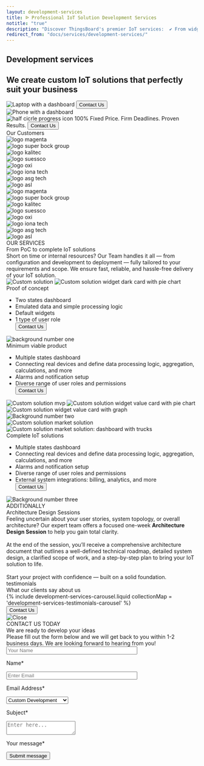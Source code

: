 ```yaml
---
layout: development-services
title: ᐉ Professional IoT Solution Development Services
notitle: "true"
description: "Discover ThingsBoard's premier IoT services:  ✔ From widgets to complex systems, ✔ including dashboards, ✔ device connections, and tailored ✔ system integration."
redirect_from: "docs/services/development-services/"
---
```


<section class="hero light-text">
</section>
<section id="first-screen">
    <div class="hero-container">
        <div id="hero-content">
            <h1 id="cdu-title-h1" class="cdu-title">Development services</h1>
            <h2 class="cdu-sub-title">We create custom IoT solutions that perfectly suit your business</h2>
        </div>
        <div class="hero-image">
            <div class="image-wrapper-icon-laptop">
                <img id="icon-laptop" src="/images/development-services/laptop-with-dashboard.webp" alt="Laptop with a dashboard"/>
                <button class="button schedule anchor-button" onclick="onContactUsClick(0)">Contact Us</button>
            </div>
            <div class="image-wrapper-icon-phone">
                <img id="icon-phone" src="/images/development-services/phone-with-dashboard.webp" alt="Phone with a dashboard"/>
            </div>
            <div class="schedule-block">
                <img
                    id="progress"
                    src="/images/development-services/half-circle-progress.svg"
                    alt="half cicrle progress icon"/>
                <span class="result-number">100%</span>
                <span class="result-text">Fixed Price. Firm Deadlines. Proven Results.</span>
                <button id="Serv_DevServ_ContactUs1" 
                        class="button anchor-button gtm_button"
                        onclick="onContactUsClick(0)">Contact Us</button>
            </div>
        </div>
    </div>
</section>

<section class="our-customers">
    <span class="title">Our Customers</span> 
    <div>
        <div class="customer-logos">
            <div class="logo">
                <img src="/images/development-services/magenta-logo.svg" alt="logo magenta"/>
            </div>
            <div class="logo">
                <img src="/images/development-services/logo-super-bock-group.svg" alt="logo super bock group"/>
            </div>
            <div class="logo">
                <img src="/images/development-services/logo-kalitec.svg" alt="logo kalitec"/>
            </div>
            <div class="logo">
                <img src="/images/development-services/suessco-logo.svg" alt="logo suessco"/>
            </div>
            <div class="logo">
                <img src="/images/development-services/oxi-logo.svg" alt="logo oxi"/>
            </div>
            <div class="logo">
                <img src="/images/development-services/logo-iona-tech.svg" alt="logo iona tech"/>
            </div>
            <div class="logo">
                <img src="/images/development-services/logo-asg-tech.svg" alt="logo asg tech"/>
            </div>
            <div class="logo">
                <img src="/images/development-services/logo-asl.svg" alt="logo asl"/>
            </div>
            <div class="logo">
                <img src="/images/development-services/magenta-logo.svg" alt="logo magenta"/>
            </div>
            <div class="logo">
                <img src="/images/development-services/logo-super-bock-group.svg" alt="logo super bock group"/>
            </div>
            <div class="logo">
                <img src="/images/development-services/logo-kalitec.svg" alt="logo kalitec"/>
            </div>
            <div class="logo">
                <img src="/images/development-services/suessco-logo.svg" alt="logo suessco"/>
            </div>
            <div class="logo">
                <img src="/images/development-services/oxi-logo.svg" alt="logo oxi"/>
            </div>
            <div class="logo">
                <img src="/images/development-services/logo-iona-tech.svg" alt="logo iona tech"/>
            </div>
            <div class="logo">
                <img src="/images/development-services/logo-asg-tech.svg" alt="logo asg tech"/>
            </div>
            <div class="logo">
                <img src="/images/development-services/logo-asl.svg" alt="logo asl"/>
            </div>
        </div>
    </div>
</section>
<section class="cdu-services">
    <div class="content-wrapper">
        <div class="header">
            <div class="side-title">
                <span>OUR SERVICES</span>
            </div>
            <div class="section-title">From PoC to complete IoT solutions</div>
            <div class="section-text">Short on time or internal resources? Our Team handles it all — from configuration and development to deployment — fully tailored to your requirements and scope.  We ensure fast, reliable, and hassle-free delivery of your IoT solution.</div>
        </div>
    </div>
    <div id="content-poc" class="content-wrapper">
        <div class="poc">
            <div class="left-block">
                <img id="solution-poc" src="/images/development-services/solution-mvp.webp" alt="Custom solution">
                <img id="solution-widget-1" class="absolute-image secondary-image" src="/images/development-services/solution-widget-3.svg"  alt="Custom solution widget dark card with pie chart">
            </div>
            <div class="right-block">
                <div class="section-title">
                    Proof of concept
                </div>
                <ul class="section-list">
                    <li>Two states dashboard</li>
                    <li>Emulated data and simple processing logic</li>
                    <li>Default widgets</li>
                    <li>1 type of user role</li>
                    <button id="Serv_DevServ_ContactUs1" class="button secondary anchor-button gtm_button" onclick="onContactUsClick(0)">Contact Us</button>
                </ul>
            </div>
            <img id="number-one" class="absolute-image" src="/images/development-services/number-1.svg" alt="background number one">
        </div>
    </div>
    <div id="content-mvp" class="content-wrapper">
        <div class="mvp">
            <div class="left-block">
                <div class="section-title">
                    Minimum viable product
                </div>
                <ul class="section-list">
                    <li>Multiple states dashboard</li>
                    <li>Connecting real devices and define data processing logic, aggregation, calculations, and more</li>
                    <li>Alarms and notification setup</li>
                    <li>Diverse range of user roles and permissions</li>
                    <button id="Serv_DevServ_ContactUs1" class="button secondary anchor-button gtm_button" onclick="onContactUsClick(0)">Contact Us</button>
                </ul>
            </div>
            <div class="right-block">
                <img id="solution-mvp1" src="/images/development-services/solution-coinify.webp" alt="Custom solution mvp">
                <img id="solution-widget-3" class="absolute-image secondary-image" src="/images/development-services/solution-widget-1.svg" alt="Custom solution widget value card with pie chart">
                <img id="solution-widget-2" class="absolute-image secondary-image" src="/images/development-services/solution-widget-2.svg" alt="Custom solution widget value card with graph" >
            </div>
            <img id="number-two" class="absolute-image" src="/images/development-services/number-2.svg" alt="Background number two">
        </div>
    </div>
    <div id="content-market-solution" class="content-wrapper">
        <div class="market-solution">
            <div class="left-block">
                <img id="solution-market-solution1" src="/images/development-services/solution-market-solution.webp" alt="Custom solution market solution">
                <img id="solution-market-solution2" class="absolute-image base-image" src="/images/development-services/solution-market-solution2.webp" alt="Custom solution market solution: dashboard with trucks">
            </div>
            <div class="right-block">
                <div class="section-title">
                    Complete IoT solutions
                </div>
                <ul class="section-list">
                    <li>Multiple states dashboard</li>
                    <li>Connecting real devices and define data processing logic, aggregation, calculations, and more</li>
                    <li>Alarms and notification setup</li>
                    <li>Diverse range of user roles and permissions</li>
                    <li>External system integrations: billing, analytics, and more</li>
                    <button id="Serv_DevServ_ContactUs1" class="button secondary anchor-button gtm_button" onclick="onContactUsClick(0)">Contact Us</button>
                </ul>
            </div>
            <img id="number-three" class="absolute-image" src="/images/development-services/number-3.svg" alt="Background number three">
        </div>
    </div>
    <div class="content-wrapper additionally">
        <div class="header header-animation">
            <div class="side-title">
                <span>ADDITIONALLY</span>
            </div>
            <div class="section-title">Architecture Design Sessions</div>
            <div class="section-text">Feeling uncertain about your user stories, system topology, or overall architecture? Our expert team offers a focused one-week <b>Architecture Design Session</b> to help you gain total clarity. 
                <br><br>At the end of the session, you’ll receive a comprehensive architecture document that outlines a well-defined technical roadmap, detailed system design, a clarified scope of work, and a step-by-step plan to bring your IoT solution to life.
                <br><br>Start your project with confidence — built on a solid foundation.</div>
        </div>
    </div>
</section>

<section class="testimonials">
    <div class="content-wrapper">
        <div class="upper-block">
            <div class="side-title">
                <span>testimonials</span>
            </div>
            <div class="section-title">
                What our clients say about us
            </div>
        </div>
        <div id="carousel-wrapper">
            {% include development-services-carousel.liquid collectionMap = 'development-services-testimonials-carousel' %}
        </div>
        <button id="Serv_DevServ_ContactUs2" class="button anchor-button gtm_button" onclick="onContactUsClick(1)">Contact Us</button>
    </div>
</section>

<div id="myModal" class="modal">
  <div class="modal-content">
    <div class="close-button">
        <img class="close" src="/images/close-icon.svg" alt="Close"/>
    </div>
    <div class="sub-content">
        <div class="title">
            <span>CONTACT US TODAY</span>
        </div> 
        <div class="sub-title">
            <span>We are ready to develop your ideas</span>
        </div>
        <div class="sub-sub-title">
            <span>Please fill out the form below and we will get back to you within 1-2 business days. 
            We are looking forward to hearing from you!</span>
        </div>
        <!-- Id in the form below is dynamically changing for purposes of GTM -->
        <form method="post"
              onsubmit="return validateContactForm(this)"
              class="gtm_form developmentServicesContactUsForm">
            <div class="form-section">
                <div class="form-element">
                    <label for="first-name">
                        <input id="first-name" class="form-control cdu-form-control" value="" placeholder="Your Name" name="first-name" type="text" size="40" maxlength="50">
                        <p>Name*</p>
                    </label>
                </div>
                <div class="form-element">
                    <label for="email">
                        <input id="email" class="form-control cdu-form-control" value="" placeholder="Enter Email" name="email" type="email" size="40" maxlength="80">
                        <p>Email Address*</p>
                    </label>
                </div>
            </div>
            <div class="form-section secondary">
                <div class="form-element next">
                    <label for="subject" class="label-select">
                        <select class="form-control cdu-form-control" name="subject">
                            <option value="Custom Development" selected>Custom Development</option>
                            <option value="Technical Support">Technical Support</option>
                            <option value="ThingsBoard Products">ThingsBoard Products</option>
                            <option value="Deployment Options">Deployment Options</option>
                            <option value="Training">Training</option>
                            <option value="Professional Services">Professional Services</option>
                            <option value="Partnership">Partnership</option>
                            <option value="Press or Analyst Inquiry">Press or Analyst Inquiry</option>
                            <option value="General Feedback">General Feedback</option>
                            <option value="Other">Other</option>
                        </select>
                        <p>Subject*</p>
                    </label>
                </div>
            </div>
            <div class="form-section secondary">
                <div class="form-element next">
                    <label for="msg">
                        <textarea id="msg" class="form-control cdu-form-control cdu-text-area" value="" placeholder="Enter here..." name="message" type="text" size="40" maxlength="800"></textarea>
                        <p>Your message*</p>
                    </label>
                </div>
            </div>
            <div class="submit-button-container">
                <input class="cdu-button" value="Submit message" type="submit"/>
            </div>
        </form>
    </div>
  </div>
</div>

<script type="text/javascript">
    var modal = document.getElementById("myModal");

    modal.onclick = function (event) {
        if (event.target == modal) {
            modal.style.display = "none";
        }
    };

    var span = document.getElementsByClassName("close")[0];

    span.onclick = function() {
        modal.style.display = "none";
    };

    function onContactUsClick(index) {
        handleGTMFormID(index);
        modal.style.display = "flex";
    }

    function handleGTMFormID(index) {
        let formId = ["Serv_DevServ_ContactUs1Form", "Serv_DevServ_ContactUs2Form", "Serv_DevServ_GetInTouchForm"][index];
        if (formId) {
            jQuery('.developmentServicesContactUsForm').attr('id', formId);
        }
    }

    let cduHeader = document.querySelector(".cdu-services .header");

    const headerObserver = new IntersectionObserver(entries => {
        entries.forEach(entry => {
            if (entry.isIntersecting) {
                entry.target.classList.add("header-animation");
                headerObserver.unobserve(entry.target);
            }
        })
    }, {
        threshold: 0.5
    });

    headerObserver.observe(cduHeader);
    const sectionLists = document.querySelectorAll(".section-list");

    const sectionListObserver = new IntersectionObserver(entries => {
        entries.forEach(entry => {
            if (entry.isIntersecting) {
                entry.target.classList.add("section-list-animation");
                sectionListObserver.unobserve(entry.target);
            }
        })
    }, {
        threshold: 0.2
    });

    sectionLists.forEach(sectionList => {
        sectionListObserver.observe(sectionList)
    });

    const baseImages = document.querySelectorAll(".base-image");

    const baseImagesObserver = new IntersectionObserver(entries => {
        entries.forEach(entry => {
            if (entry.isIntersecting) {
                entry.target.classList.add("base-image-animation");
                baseImagesObserver.unobserve(entry.target);
            }
        })
    }, {
        threshold: 0.3
    });

    baseImages.forEach(element => {
        baseImagesObserver.observe(element)
    });

    const secondaryImages = document.querySelectorAll(".secondary-image");

    const secondaryImagesObserver = new IntersectionObserver(entries => {
        entries.forEach(entry => {
            if (entry.isIntersecting) {
                entry.target.classList.add("secondary-image-animation");
                secondaryImagesObserver.unobserve(entry.target);
            }
        })
    }, {
        threshold: 0.2
    });

    secondaryImages.forEach(element => {
        secondaryImagesObserver.observe(element)
    });

    function validateContactForm(form) {
        var name = $('input[name=first-name]', form).val();
        var email = $('input[name=email]', form).val();

        if (!validateValue('Name', name)) {
            return false;
        }
        if (!validateValue('Email Address', email)) {
            return false;
        }

        var emailExp = /^[a-zA-Z0-9._%-]+@[a-zA-Z0-9.-]+\.[a-zA-Z]{2,4}$/;
        if(email.match(emailExp)==null) {
            window.alert("Entered Email Address is not valid.");
            return false;
        }
    }

    function validateValue(name, val) {
        if (isEmpty(val)) {
            window.alert("Please fill '" + name + "' field.");
            return false;
        }
        return true;
    }

    function isEmpty(val) {
        return val === undefined || val === null || val.trim().length == 0;
    }

    jqueryDefer(
        function () {
            var $contactForm =  jQuery('.developmentServicesContactUsForm');
            $contactForm.attr('action', 'https://formspree.io/f/xbjvbeln');
            $( document ).ready(function() {
               /*  $('html, body').animate({
                            scrollTop: $('#contact-form').offset().top - 200
                          }, 0);*/
                 $contactForm.find('.form-element .form-control').addClass("input--empty");
                 $contactForm.find('.form-element .form-control').on('input', function() {
                      if( !$(this).val() ) {
                         $(this).addClass("input--empty");
                      } else {
                         $(this).removeClass("input--empty");
                      }
                 });

                 $.urlParam = function (name) {
                     var results = new RegExp('[\?&]' + name + '=([^&#]*)').exec(window.location.href);
                     return results ? results[1] : null;
                 };
                 var subjectValue = $.urlParam('subject');
                 if (subjectValue != undefined && subjectValue.trim().length > 0) {
                    $contactForm.find('select[name=subject]').val(decodeURIComponent(subjectValue));
                    $contactForm.find('select[name=subject]').removeClass("input--empty");
                 }
            });
            waitForForm();
        }
    );

    function waitForForm() {
        let $form = jQuery('.developmentServicesContactUsForm');
        if ($form.length) {
            $form
                .attr('id', 'Serv_DevServ_ContactUs1Form')
                .addClass('gtm_form');
        } else {
            setTimeout(function(){
                waitForForm();
            }, 150);
        }
    }
</script>
